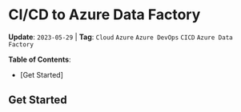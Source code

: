 # CI/CD to Azure Data Factory

**Update**: `2023-05-29` |
**Tag**: `Cloud` `Azure` `Azure DevOps` `CICD` `Azure Data Factory`

**Table of Contents**:

- [Get Started]

## Get Started
